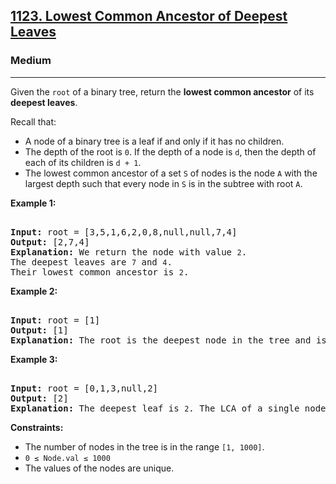 ### <h2><a href="https://leetcode.com/problems/lowest-common-ancestor-of-deepest-leaves/">1123. Lowest Common Ancestor of Deepest Leaves</a></h2>  
<h3>Medium</h3>  
<hr>  
<div>  
<p>Given the <code>root</code> of a binary tree, return the <strong>lowest common ancestor</strong> of its <strong>deepest leaves</strong>.</p>  

<p>Recall that:</p>  
<ul>  
<li>A node of a binary tree is a leaf if and only if it has no children.</li>  
<li>The depth of the root is <code>0</code>. If the depth of a node is <code>d</code>, then the depth of each of its children is <code>d + 1</code>.</li>  
<li>The lowest common ancestor of a set <code>S</code> of nodes is the node <code>A</code> with the largest depth such that every node in <code>S</code> is in the subtree with root <code>A</code>.</li>  
</ul>  

<p><strong>Example 1:</strong></p>  
<pre>  
<strong>Input:</strong> root = [3,5,1,6,2,0,8,null,null,7,4]  
<strong>Output:</strong> [2,7,4]  
<strong>Explanation:</strong> We return the node with value <code>2</code>.  
The deepest leaves are <code>7</code> and <code>4</code>.  
Their lowest common ancestor is <code>2</code>.  
</pre>  

<p><strong>Example 2:</strong></p>  
<pre>  
<strong>Input:</strong> root = [1]  
<strong>Output:</strong> [1]  
<strong>Explanation:</strong> The root is the deepest node in the tree and is its own LCA.  
</pre>  

<p><strong>Example 3:</strong></p>  
<pre>  
<strong>Input:</strong> root = [0,1,3,null,2]  
<strong>Output:</strong> [2]  
<strong>Explanation:</strong> The deepest leaf is <code>2</code>. The LCA of a single node is the node itself.  
</pre>  

<p><strong>Constraints:</strong></p>  
<ul>  
<li>The number of nodes in the tree is in the range <code>[1, 1000]</code>.</li>  
<li><code>0 ≤ Node.val ≤ 1000</code></li>  
<li>The values of the nodes are unique.</li>  
</ul>  
</div>  
